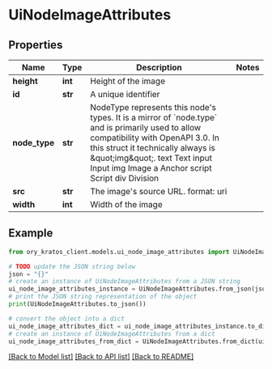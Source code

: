 # UiNodeImageAttributes


## Properties

Name | Type | Description | Notes
------------ | ------------- | ------------- | -------------
**height** | **int** | Height of the image | 
**id** | **str** | A unique identifier | 
**node_type** | **str** | NodeType represents this node&#39;s types. It is a mirror of &#x60;node.type&#x60; and is primarily used to allow compatibility with OpenAPI 3.0.  In this struct it technically always is \&quot;img\&quot;. text Text input Input img Image a Anchor script Script div Division | 
**src** | **str** | The image&#39;s source URL.  format: uri | 
**width** | **int** | Width of the image | 

## Example

```python
from ory_kratos_client.models.ui_node_image_attributes import UiNodeImageAttributes

# TODO update the JSON string below
json = "{}"
# create an instance of UiNodeImageAttributes from a JSON string
ui_node_image_attributes_instance = UiNodeImageAttributes.from_json(json)
# print the JSON string representation of the object
print(UiNodeImageAttributes.to_json())

# convert the object into a dict
ui_node_image_attributes_dict = ui_node_image_attributes_instance.to_dict()
# create an instance of UiNodeImageAttributes from a dict
ui_node_image_attributes_from_dict = UiNodeImageAttributes.from_dict(ui_node_image_attributes_dict)
```
[[Back to Model list]](../README.md#documentation-for-models) [[Back to API list]](../README.md#documentation-for-api-endpoints) [[Back to README]](../README.md)


